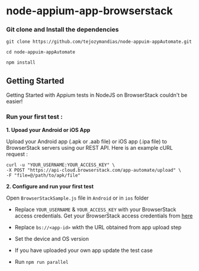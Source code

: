 # node-appium-app-browserstack


### Git clone and Install the dependencies

```
git clone https://github.com/tejozymandias/node-appuim-appAutomate.git

cd node-appuim-appAutomate

npm install
```

## Getting Started

Getting Started with Appium tests in NodeJS on BrowserStack couldn't be easier!

### Run your first test :

**1. Upoad your Android or iOS App**

Upload your Android app (.apk or .aab file) or iOS app (.ipa file) to BrowserStack servers using our REST API. Here is an example cURL request :

```
curl -u "YOUR_USERNAME:YOUR_ACCESS_KEY" \
-X POST "https://api-cloud.browserstack.com/app-automate/upload" \
-F "file=@/path/to/apk/file"
```

**2. Configure and run your first test**

Open `BrowserStackSample.js` file in `Android` or in `ios` folder

- Replace `YOUR_USERNAME` & `YOUR_ACCESS_KEY` with your BrowserStack access credentials. Get your BrowserStack access credentials from [here](https://www.browserstack.com/accounts/settings)

- Replace `bs://<app-id>` wkth the URL obtained from app upload step

- Set the device and OS version

- If you have uploaded your own app update the test case

- Run `npm run parallel`


